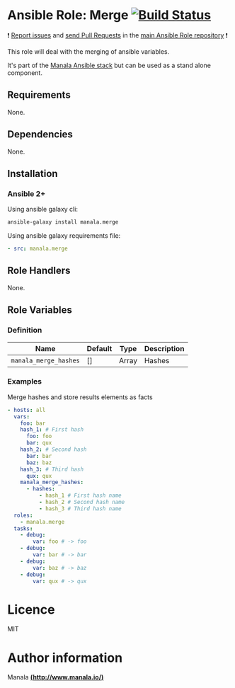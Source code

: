 # Ansible Role: Merge [![Build Status](https://travis-ci.org/manala/ansible-role-merge.svg?branch=master)](https://travis-ci.org/manala/ansible-role-merge)

:exclamation: [Report issues](https://github.com/manala/ansible-roles/issues) and [send Pull Requests](https://github.com/manala/ansible-roles/pulls) in the [main Ansible Role repository](https://github.com/manala/ansible-roles) :exclamation:

This role will deal with the merging of ansible variables.

It's part of the [Manala Ansible stack](http://www.manala.io) but can be used as a stand alone component.

## Requirements

None.

## Dependencies

None.

## Installation

### Ansible 2+

Using ansible galaxy cli:

```bash
ansible-galaxy install manala.merge
```

Using ansible galaxy requirements file:

```yaml
- src: manala.merge
```

## Role Handlers

None.

## Role Variables

### Definition

| Name                  | Default | Type  | Description |
| --------------------- | ------- | ----- | ----------- |
| `manala_merge_hashes` | []      | Array | Hashes      |

### Examples

Merge hashes and store results elements as facts

```yaml
- hosts: all
  vars:
    foo: bar
    hash_1: # First hash
      foo: foo
      bar: qux
    hash_2: # Second hash
      bar: bar
      baz: baz
    hash_3: # Third hash
      qux: qux
    manala_merge_hashes:
      - hashes:
          - hash_1 # First hash name
          - hash_2 # Second hash name
          - hash_3 # Third hash name
  roles:
    - manala.merge
  tasks:
    - debug:
        var: foo # -> foo
    - debug:
        var: bar # -> bar
    - debug:
        var: baz # -> baz
    - debug:
        var: qux # -> qux
```

# Licence

MIT

# Author information

Manala [**(http://www.manala.io/)**](http://www.manala.io)
